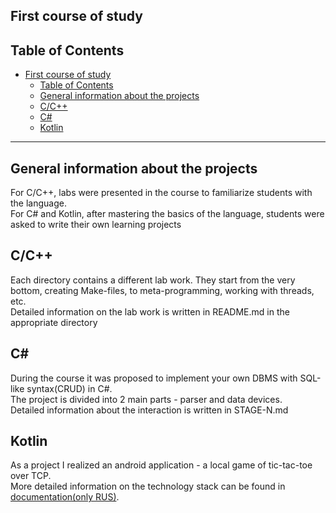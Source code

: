 ## First course of study

## Table of Contents

- [First course of study](#first-course-of-study)
  - [Table of Contents](#table-of-contents)
  - [General information about the projects](#general-information-about-the-projects)
  - [C/C++](#cc)
  - [C#](#c)
  - [Kotlin](#kotlin)

---

## General information about the projects

 For C/C++, labs were presented in the course to familiarize students with the language.  
 For C# and Kotlin, after mastering the basics of the language, students were asked to write their own learning projects

## C/C++

Each directory contains a different lab work. They start from the very bottom, creating Make-files, to meta-programming, working with threads, etc.  
Detailed information on the lab work is written in README.md in the appropriate directory

## C#

During the course it was proposed to implement your own DBMS with SQL-like syntax(CRUD) in C#.  
The project is divided into 2 main parts - parser and data devices.  
Detailed information about the interaction is written in STAGE-N.md

## Kotlin

As a project I realized an android application - a local game of tic-tac-toe over TCP.  
More detailed information on the technology stack can be found in [documentation(only RUS)](Kotlin/Project/Documentation(RUS).pdf).
